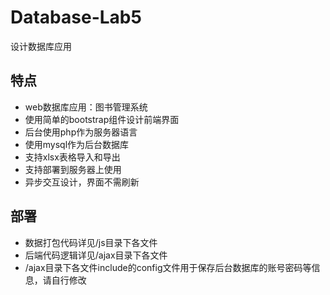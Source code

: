 # Database-Lab5
设计数据库应用


## 特点
* web数据库应用：图书管理系统
* 使用简单的bootstrap组件设计前端界面
* 后台使用php作为服务器语言
* 使用mysql作为后台数据库
* 支持xlsx表格导入和导出
* 支持部署到服务器上使用
* 异步交互设计，界面不需刷新

## 部署
* 数据打包代码详见/js目录下各文件
* 后端代码逻辑详见/ajax目录下各文件
* /ajax目录下各文件include的config文件用于保存后台数据库的账号密码等信息，请自行修改
